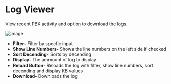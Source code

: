 # Log Viewer

View recent PBX activity and option to download the logs.

![image](../_static/images/Status/fusionpbx_status_log_viewer.jpg)

-   **Filter-** Filter by specfic input
-   **Show Line Numbers-** Shows the line numbers on the left side if
    checked
-   **Sort Decending-** Sorts by decending
-   **Display-** The ammount of log to display
-   **Reload Button-** Reloads the log with filter, show line numbers,
    sort decending and display KB values
-   **Download-** Downloads the log
